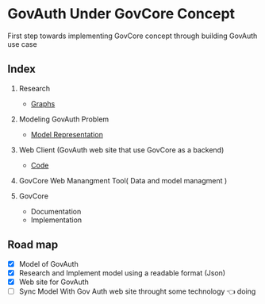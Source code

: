 # GovAuth Under GovCore Concept

First step towards implementing GovCore concept  through building  GovAuth use case

## Index

1. Research   
    - [Graphs](https://github.com/City-of-Melbourne/govAuth/blob/master/research/graphs.md)

2. Modeling GovAuth Problem
    - [Model Representation](https://github.com/City-of-Melbourne/govAuth/blob/master/research/model-representation.md)

3. Web Client (GovAuth web site  that use GovCore as a backend) 
    - [Code](https://github.com/City-of-Melbourne/govAuth/tree/master/code/web)

4. GovCore Web Manangment Tool( Data and model managment )

5. GovCore
   - Documentation
   - Implementation       

## Road map

- [x] Model of GovAuth
- [x] Research and Implement model using a readable format (Json)
- [x] Web site for GovAuth
- [ ] Sync Model With Gov Auth web site throught some technology 👈 doing
